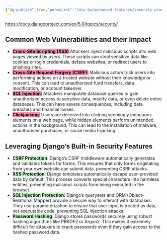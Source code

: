 ```yaml
---
{"dg-publish":true,"permalink":"/alx-be/advanced-features/security-practices-in-django/","tags":["gardenEntry"]}
---
```



https://docs.djangoproject.com/en/5.0/topics/security/

## Common Web Vulnerabilities and their Impact
- **<mark style="background: #FF5582A6;">Cross-Site Scripting (XSS)**:</mark>Attackers inject malicious scripts into web pages viewed by users. These scripts can steal sensitive data like cookies or login credentials, deface websites, or redirect users to phishing sites.
- <mark style="background: #FF5582A6;">**Cross-Site Request Forgery (CSRF)**:</mark> Malicious actors trick users into performing actions on a trusted website without their knowledge or consent. This can lead to unauthorised fund transfers, data modification, or account takeover.
- <mark style="background: #FF5582A6;">**SQL Injection**:</mark> Attackers manipulate database queries to gain unauthorised access to sensitive data, modify data, or even delete entire databases. This can have severe consequences, including data breaches and financial losses.
- <mark style="background: #FF5582A6;">**Clickjacking**:</mark> Users are deceived into clicking seemingly innocuous elements on a web page, while hidden elements perform unintended actions in the background. This can lead to the installation of malware, unauthorised purchases, or social media hijacking.
## Leveraging Django’s Built-in Security Features
- **<mark style="background: #BBFABBA6;">CSRF Protection</mark>**: Django’s CSRF middleware automatically generates and validates tokens for forms. This ensures that only forms originating from your own website can submit data, preventing CSRF attacks.
- **<mark style="background: #BBFABBA6;">XSS Protection</mark>**: Django templates automatically escape user-provided data by default. This process converts special characters into harmless entities, preventing malicious scripts from being executed in the browser.
- **<mark style="background: #BBFABBA6;">SQL Injection Protection:</mark>** Django’s querysets and ORM (Object-Relational Mapper) provide a secure way to interact with databases. They use parameterization to ensure that user input is treated as data, not executable code, preventing SQL injection attacks.
- **<mark style="background: #BBFABBA6;">Password Hashing</mark>**: Django stores passwords securely using robust hashing algorithms like PBKDF2 or Argon2. This makes it extremely difficult for attackers to crack passwords even if they gain access to the hashed password data.